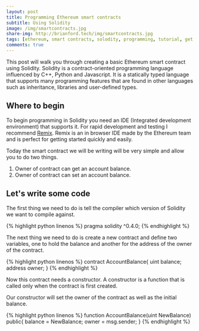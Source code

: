 ```yaml
---
layout: post
title: Programming Ethereum smart contracts
subtitle: Using Solidity
image: /img/smartcontracts.jpg
share-img: http://brianford.tech/img/smartcontracts.jpg
tags: [ethereum, smart contracts, solodity, programming, tutorial, get started, bitcoin]
comments: true
---
```


This post will walk you through creating a basic Ethereum smart contract using Solidity.
Solidity is a contract-oriented programming language influenced by C++, Python and Javascript.
It is a statically typed language that supports many programming features that are found in other languages such as inheritance, libraries and user-defined types.

## Where to begin

To begin programming in Solidity you need an IDE (Integrated development environment) that supports it.
For rapid development and testing I recommend <a href="https://remix.ethereum.org">Remix</a>. 
Remix is an in browser IDE made by the Ethereum team and is perfect for getting started quickly and easily. 

Today the smart contract we will be writing will be very simple and allow you to do two things.

1. Owner of contract can get an account balance.
2. Owner of contract can set an account balance.

## Let's write some code

The first thing we need to do is tell the compiler which version of Solidity we want to compile against.

{% highlight python linenos %}
 pragma solidity ^0.4.0;
{% endhighlight %}

The next thing we need to do is create a new contract and define two variables, one to hold the balance and another for the address of the owner of the contract.

{% highlight python linenos %}
contract AccountBalance{
    uint balance;
    address owner;
}
{% endhighlight %}

Now this contract needs a constructor. A constructor is a function that is called only when the contract is first created. 

Our constructor will set the owner of the contract as well as the initial balance.

{% highlight python linenos %}
function AccountBalance(uint NewBalance) public{
	balance = NewBalance;
    owner = msg.sender;
}
{% endhighlight %}	